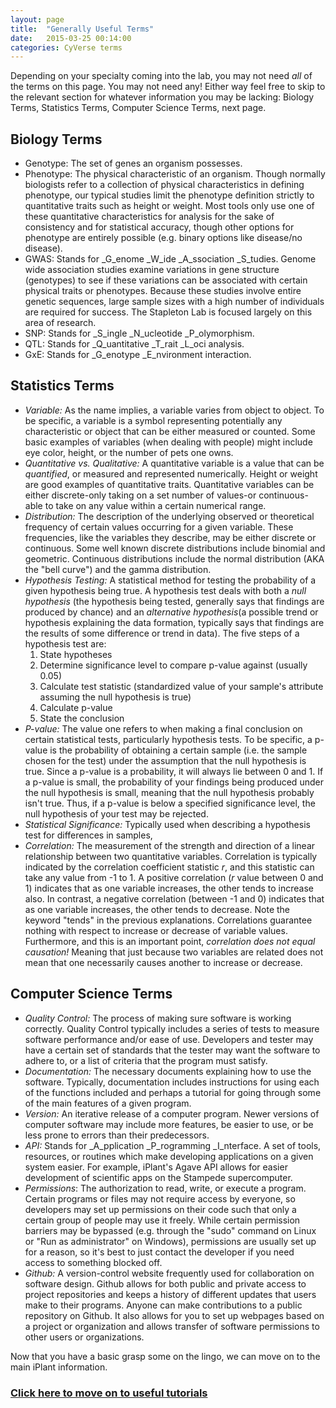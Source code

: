 ```yaml
---
layout: page
title:  "Generally Useful Terms"
date:   2015-03-25 00:14:00
categories: CyVerse terms
---
```


Depending on your specialty coming into the lab, you may not need _all_ of the terms on this page. You may not need any! Either way feel free to skip to the 
relevant section for whatever information you may be lacking: Biology Terms, Statistics Terms, Computer Science Terms, next page.

## Biology Terms

* Genotype: The set of genes an organism possesses.
* Phenotype: The physical characteristic of an organism. Though normally biologists refer to a collection of physical characteristics in defining phenotype, our typical studies limit the phenotype definition strictly to quantitative 
traits such as height or weight. Most tools only use one of these quantitative characteristics for analysis for the sake of consistency and for statistical accuracy, though other options for phenotype are entirely possible 
(e.g. binary options like disease/no disease).      
* GWAS: Stands for _G_enome _W_ide _A_ssociation _S_tudies. Genome wide association studies examine variations in gene structure (genotypes) to see if these variations can be associated with certain physical traits or phenotypes. Because these studies
involve entire genetic sequences, large sample sizes with a high number of individuals are required for success. The Stapleton Lab is focused largely on this area of research.   
* SNP: Stands for _S_ingle _N_ucleotide _P_olymorphism. 
* QTL: Stands for _Q_uantitative _T_rait _L_oci analysis. 
* GxE: Stands for _G_enotype _E_nvironment interaction. 

## Statistics Terms

* _Variable:_ As the name implies, a variable varies from object to object. To be specific, a variable is a symbol representing potentially any characteristic or object that can be either measured or counted. 
Some basic examples of variables (when dealing with people) might include eye color, height, or the number of pets one owns. 
* _Quantitative vs. Qualitative:_ A quantitative variable is a value that can be *quantified*, or measured and represented numerically. Height or weight are good examples of quantitative traits. Quantitative variables can
be either discrete-only taking on a set number of values-or continuous-able to take on any value within a certain numerical range.  
* _Distribution:_ The description of the underlying observed or theoretical frequency of certain values occurring for a given variable. These frequencies, like the variables they describe, may be
either discrete or continuous. Some well known discrete distributions include binomial and geometric. Continuous distributions include the normal distribution (AKA the "bell curve") and
the gamma distribution.
* _Hypothesis Testing:_ A statistical method for testing the probability of a given hypothesis being true. A hypothesis test deals with both a *null hypothesis* (the hypothesis being tested, generally says that findings are
produced by chance) and an *alternative hypothesis*(a possible trend or hypothesis explaining the data formation, typically says that findings are the results of some difference or trend in data). The five steps of a hypothesis test are:
	1) State hypotheses
	2) Determine significance level to compare p-value against (usually 0.05)
	3) Calculate test statistic (standardized value of your sample's attribute assuming the null hypothesis is true)
	4) Calculate p-value
	5) State the conclusion
* _P-value:_ The value one refers to when making a final conclusion on certain statistical tests, particularly hypothesis tests. To be specific, a p-value is the probability of obtaining a certain sample (i.e. the sample
chosen for the test) under the assumption that the null hypothesis is true. Since a p-value is a probability, it will always lie between 0 and 1. If a p-value is small, the probability of your findings being produced under the null hypothesis is small, meaning that the null hypothesis probably isn't true.
Thus, if a p-value is below a specified significance level, the null hypothesis of your test may be rejected.
* _Statistical Significance:_ Typically used when describing a hypothesis test for differences in samples,  
* _Correlation:_ The measurement of the strength and direction of a linear relationship between two quantitative variables. Correlation is typically indicated by the correlation coefficient statistic *r*, and this statistic can take any
value from -1 to 1. A positive correlation (*r* value between 0 and 1) indicates that as one variable increases, the other tends to increase also. In contrast, a negative correlation (between -1 and 0) indicates that
as one variable increases, the other tends to decrease. Note the keyword "tends" in the previous explanations. Correlations guarantee nothing with respect to increase or decrease of variable values. Furthermore, and
this is an important point, *correlation does not equal causation!* Meaning that just because two variables are related does not mean that one necessarily causes another to increase or decrease.

## Computer Science Terms
* _Quality Control:_ The process of making sure software is working correctly. Quality Control typically includes a series of tests to measure software performance and/or ease of use. Developers and tester may have 
a certain set of standards that the tester may want the software to adhere to, or a list of criteria that the program must satisfy. 
* _Documentation:_ The necessary documents explaining how to use the software. Typically, documentation includes instructions for using each of the functions included and perhaps a tutorial for going through
some of the main features of a given program. 
* _Version:_ An iterative release of a computer program. Newer versions of computer software may include more features, be easier to use, or be less prone to errors than their predecessors. 
* _API:_ Stands for _A_pplication _P_rogramming _I_nterface. A set of tools, resources, or routines which make developing applications on a given system easier. For example, iPlant's Agave API allows for easier development
of scientific apps on the Stampede supercomputer.
* _Permissions_: The authorization to read, write, or execute a program. Certain programs or files may not require access by everyone, so developers may set up permissions on their code such that only a certain group of people may use it freely.
While certain permission barriers may be bypassed (e.g. through the "sudo" command on Linux or "Run as administrator" on Windows), permissions are usually set up for a reason, so it's best to just contact the developer if you need access to something
blocked off. 
* _Github:_ A version-control website frequently used for collaboration on software design. Github allows for both public and private access to project repositories and keeps a history
of different updates that users make to their programs. Anyone can make contributions to a public repository on Github. It also allows for you to set up webpages based on a project or organization and allows transfer of software permissions to other users or organizations.

Now that you have a basic grasp some on the lingo, we can move on to the main iPlant information.

### [Click here to move on to useful tutorials]({{site.baseurl}}/cyverse/tutorials/2016/05/09/Useful-Tutorials.html)